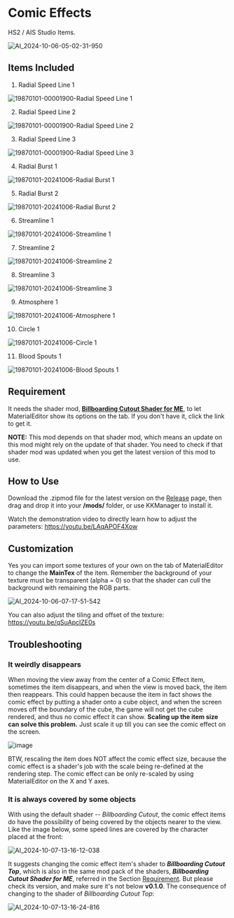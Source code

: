 # Comic Effects
HS2 / AIS Studio Items.

![AI_2024-10-06-05-02-31-950](https://github.com/user-attachments/assets/70f40308-592d-457a-b13e-95a39eccf746)

## Items Included
1. Radial Speed Line 1

![19870101-00001900-Radial Speed Line 1](https://github.com/user-attachments/assets/8392cb0e-53b7-4a6e-9d38-84eb4ef27c23)

2. Radial Speed Line 2

![19870101-00001900-Radial Speed Line 2](https://github.com/user-attachments/assets/7c950fbb-7c87-4206-ba9b-513a62e10727)

3. Radial Speed Line 3

![19870101-00001900-Radial Speed Line 3](https://github.com/user-attachments/assets/e8724770-8180-4e9f-85a4-0c4b156e272d)

4. Radial Burst 1

![19870101-20241006-Radial Burst 1](https://github.com/user-attachments/assets/5389eeb7-7347-4a9c-98a5-f8745e96ff8c)

5. Radial Burst 2

![19870101-20241006-Radial Burst 2](https://github.com/user-attachments/assets/1bf6a133-c862-4134-90d5-fc41713be1b4)

6. Streamline 1

![19870101-20241006-Streamline 1](https://github.com/user-attachments/assets/f29553fb-c969-4657-838e-ab85699f17c0)

7. Streamline 2

![19870101-20241006-Streamline 2](https://github.com/user-attachments/assets/332962cd-c4fd-4f33-8a0e-d34b17153d27)

8. Streamline 3

![19870101-20241006-Streamline 3](https://github.com/user-attachments/assets/9525880d-cea9-4065-8a88-7a6d49c59f3e)

9. Atmosphere 1

![19870101-20241006-Atmosphere 1](https://github.com/user-attachments/assets/393280b7-3ef5-4853-a1a3-28369605af62)

10. Circle 1

![19870101-20241006-Circle 1](https://github.com/user-attachments/assets/dc2d74f4-cf11-4b59-9c0b-3be96030bfa5)

11. Blood Spouts 1

![19870101-20241006-Blood Spouts 1](https://github.com/user-attachments/assets/009edfd7-49f7-43fc-9f39-f5f986cb9d61)

## Requirement
It needs the shader mod, **[Billboarding Cutout Shader for ME](https://github.com/Blatke/Billboarding_Cutout_Shader_for_ME)**, to let MaterialEditor show its options on the tab. If you don't have it, click the link to get it.

**NOTE:** This mod depends on that shader mod, which means an update on this mod might rely on the update of that shader. You need to check if that shader mod was updated when you get the latest version of this mod to use.

## How to Use
Download the .zipmod file for the latest version on the [Release](https://github.com/Blatke/Comic-Effects/releases) page, then drag and drop it into your **/mods/** folder, or use KKManager to install it.

Watch the demonstration video to directly learn how to adjust the parameters: https://youtu.be/LAqAPOF4Xow

## Customization
Yes you can import some textures of your own on the tab of MaterialEditor to change the **MainTex** of the item. Remember the background of your texture must be transparent (alpha = 0) so that the shader can cull the background with remaining the RGB parts.

![AI_2024-10-06-07-17-51-542](https://github.com/user-attachments/assets/09b16001-30fa-4be7-9ba6-361d474588a5)

You can also adjust the tiling and offset of the texture: https://youtu.be/qSuApclZE0s

## Troubleshooting
### It weirdly disappears
When moving the view away from the center of a Comic Effect item, sometimes the item disappears, and when the view is moved back, the item then reappears. This could happen because the item in fact shows the comic effect by putting a shader onto a cube object, and when the screen moves off the boundary of the cube, the game will not get the cube rendered, and thus no comic effect it can show. **Scaling up the item size can solve this problem.** Just scale it up till you can see the comic effect on the screen. 

![image](https://github.com/user-attachments/assets/59017349-dea2-45eb-9322-6d144abfad55)

BTW, rescaling the item does NOT affect the comic effect size, because the comic effect is a shader's job with the scale being re-defined at the rendering step. The comic effect can be only re-scaled by using MaterialEditor on the X and Y axes. 
### It is always covered by some objects
With using the default shader -- _Billboarding Cutout_, the comic effect items do have the possibility of being covered by the objects nearer to the view. Like the image below, some speed lines are covered by the character placed at the front:

![AI_2024-10-07-13-16-12-038](https://github.com/user-attachments/assets/9273428c-c00c-4ae7-94ed-3bad10b5df73)


It suggests changing the comic effect item's shader to _**Billboarding Cutout Top**_, which is also in the same mod pack of the shaders, _**Billboarding Cutout Shader for ME**_, referred in the Section [Requirement](https://github.com/Blatke/Comic-Effects/edit/main/README.md#requirement). But please check its version, and make sure it's not below **v0.1.0**. The consequence of changing to the shader of _Billboarding Cutout Top_:

![AI_2024-10-07-13-16-24-816](https://github.com/user-attachments/assets/e04cb579-9253-45cd-aef6-48f2ff6d3063)
